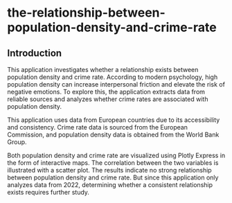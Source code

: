 # the-relationship-between-population-density-and-crime-rate

## Introduction

This application investigates whether a relationship exists between population density and crime rate. According to modern psychology, high population density can increase interpersonal friction and elevate the risk of negative emotions. To explore this, the application extracts data from reliable sources and analyzes whether crime rates are associated with population density.

This application uses data from European countries due to its accessibility and consistency. Crime rate data is sourced from the European Commission, and population density data is obtained from the World Bank Group.

Both population density and crime rate are visualized using Plotly Express in the form of interactive maps. The correlation between the two variables is illustrated with a scatter plot. The results indicate no strong relationship between population density and crime rate. But since this application only analyzes data from 2022, determining whether a consistent relationship exists requires further study. 

